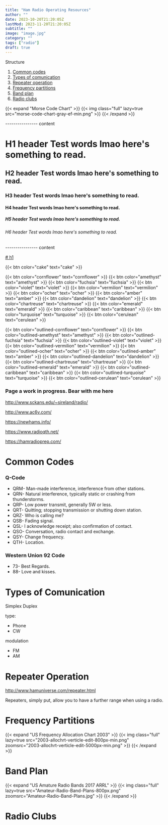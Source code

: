 ```yaml
---
title: "Ham Radio Operating Resources"
author: ""
date: 2023-10-20T21:20:05Z
lastMod: 2023-11-20T21:20:05Z
subtitle: ""
image: "image.jpg"
category: ""
tags: ["radio"]
draft: true
---
```


Structure
1. [Common codes](#common-codes)
1. [Types of comunication](#types-of-comunication)
1. [Repeater operation](#repeater-operation)
1. [Frequency partitions](#frequency-partitions)
1. [Band plan](#band-plan)
1. [Radio clubs](#radio-clubs)

{{< expand "Morse Code Chart" >}}
{{< img class="full" lazy=true src="morse-code-chart-gray-ef-min.png" >}}
{{< /expand >}}

---------------- content
# H1 header Test words lmao here's something to read.
## H2 header Test words lmao here's something to read.
### H3 header Test words lmao here's something to read.
#### H4 header Test words lmao here's something to read.
##### H5 header Test words lmao here's something to read.
###### H6 header Test words lmao here's something to read.
---------------- content

[# h1](style)

{{< btn color="cake" text="cake" >}}

{{< btn color="cornflower" text="cornflower" >}}
{{< btn color="amethyst" text="amethyst" >}}
{{< btn color="fuchsia" text="fuchsia" >}}
{{< btn color="violet" text="violet" >}}
{{< btn color="vermilion" text="vermilion" >}}
{{< btn color="ocher" text="ocher" >}}
{{< btn color="amber" text="amber" >}}
{{< btn color="dandelion" text="dandelion" >}}
{{< btn color="chartreuse" text="chartreuse" >}}
{{< btn color="emerald" text="emerald" >}}
{{< btn color="caribbean" text="caribbean" >}}
{{< btn color="turquoise" text="turquoise" >}}
{{< btn color="cerulean" text="cerulean" >}}

{{< btn color="outlined-cornflower" text="cornflower" >}}
{{< btn color="outlined-amethyst" text="amethyst" >}}
{{< btn color="outlined-fuchsia" text="fuchsia" >}}
{{< btn color="outlined-violet" text="violet" >}}
{{< btn color="outlined-vermilion" text="vermilion" >}}
{{< btn color="outlined-ocher" text="ocher" >}}
{{< btn color="outlined-amber" text="amber" >}}
{{< btn color="outlined-dandelion" text="dandelion" >}}
{{< btn color="outlined-chartreuse" text="chartreuse" >}}
{{< btn color="outlined-emerald" text="emerald" >}}
{{< btn color="outlined-caribbean" text="caribbean" >}}
{{< btn color="outlined-turquoise" text="turquoise" >}}
{{< btn color="outlined-cerulean" text="cerulean" >}}


### Page a work in progress. Bear with me here

<http://www.sckans.edu/~sireland/radio/>

<http://www.ac6v.com/>

<https://newhams.info/>

<https://www.radioqth.net/>

<https://hamradioprep.com/>


# Common Codes

### Q-Code

- QRM- Man-made interference, interference from other stations.
- QRN- Natural interference, typically static or crashing from thunderstorms.
- QRP- Low power transmit, generally 5W or less.
- QRT- Quitting; stopping transmission or shutting down station.
- QRZ- Who is calling me?
- QSB- Fading signal.
- QSL- I acknowledge receipt; also confirmation of contact.
- QSO- Conversation, radio contact and exchange.
- QSY- Change frequency.
- QTH- Location.

### Western Union 92 Code

- 73- Best Regards.
- 88- Love and kisses.



# Types of Comunication

Simplex
Duplex

type:
- Phone
- CW

modulation
- FM
- AM




# Repeater Operation

<http://www.hamuniverse.com/repeater.html>

Repeaters, simply put, allow you to have a further range when using a radio.





# Frequency Partitions

{{< expand "US Frequency Allocation Chart 2003" >}}
{{< img class="full" lazy=true src="2003-allochrt-verticle-edit-800px-min.png" zoomsrc="2003-allochrt-verticle-edit-5000px-min.png" >}}
{{< /expand >}}



# Band Plan

{{< expand "US Amature Radio Bands 2017 ARRL" >}}
{{< img class="full" lazy=true src="Amateur-Radio-Band-Plans-800px.png" zoomsrc="Amateur-Radio-Band-Plans.jpg" >}}
{{< /expand >}}



# Radio Clubs
